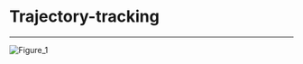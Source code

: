 # Trajectory-tracking

---
![Figure_1](https://github.com/Abhey16/Trajectory-tracking/assets/132549463/bcff2f9c-2d0e-4417-94fa-540017c75d91)
